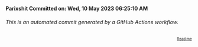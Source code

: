 **Parixshit Committed on: Wed, 10 May 2023 06:25:10 AM** <!-- fd3e6b26-3017-4384-b118-5ebacdf524e7 -->

###### This is an automated commit generated by a GitHub Actions workflow.

<div align="right"><sub><sup><a href="https://github.com/Parixshit/AutoCommit.git">Read me</a></sup></sub></div>

